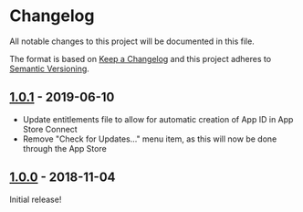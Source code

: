 # Changelog

All notable changes to this project will be documented in this file.

The format is based on [Keep a Changelog](http://keepachangelog.com/en/1.0.0/) and this project adheres to [Semantic Versioning](http://semver.org/spec/v2.0.0.html).

## [1.0.1] - 2019-06-10

- Update entitlements file to allow for automatic creation of App ID in App Store Connect
- Remove "Check for Updates…" menu item, as this will now be done through the App Store

## [1.0.0] - 2018-11-04

Initial release!

[1.0.0]: https://github.com/hisaac/PlainPasta/compare/3f3479bf1b417790735aa6cfb8850eb73fe74a07...1.0.0
[1.0.1]: https://github.com/hisaac/PlainPasta/compare/1.0.0...1.0.1

